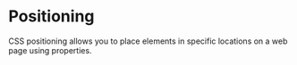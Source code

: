 # Positioning
CSS positioning allows you to place elements in specific locations on a web page using properties.

